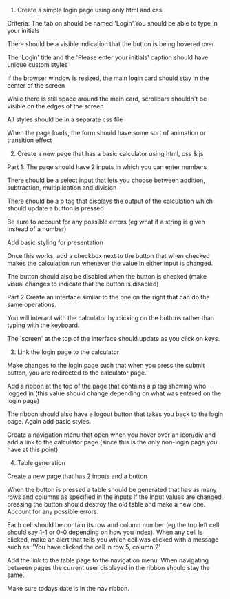 1. Create a simple login page using only html and css

Criteria:
The tab on should be named 'Login'.You should be able to type in your initials

There should be a visible indication that the button is being hovered over

The 'Login' title and the 'Please enter your initials' caption should have unique custom styles

If the browser window is resized, the main login card should stay in the center of the screen

While there is still space around the main card, scrollbars shouldn't be visible on the edges of the screen

All styles should be in a separate css file

When the page loads, the form should have some sort of animation or transition effect

2. Create a new page that has a basic calculator using html, css & js

Part 1:
The page should have 2 inputs in which you can enter numbers

There should be a select input that lets you choose between addition, subtraction, multiplication and division

There should be a p tag that displays the output of the calculation which should update a button is pressed

Be sure to account for any possible errors (eg what if a string is given instead of a number)

Add basic styling for presentation

Once this works, add a checkbox next to the button that when checked makes the calculation run whenever the value in either input is changed.

The button should also be disabled when the button is checked (make visual changes to indicate that the button is disabled)

Part 2
Create an interface similar to the one on the right that can do the same operations.

You will interact with the calculator by clicking on the buttons rather than typing with the keyboard.

The 'screen' at the top of the interface should update as you click on keys.

3. Link the login page to the calculator

Make changes to the login page such that when you press the submit button, you are redirected to the calculator page.

Add a ribbon at the top of the page that contains a p tag showing who logged in (this value should change depending on what was entered on the login page)

The ribbon should also have a logout button that takes you back to the login page. Again add basic styles.

Create a navigation menu that open when you hover over an icon/div and add a link to the calculator page (since this is the only non-login page you have at this point)

4. Table generation

Create a new page that has 2 inputs and a button

When the button is pressed a table should be generated that has as many rows and columns as specified in the inputs
If the input values are changed, pressing the button should destroy the old table and make a new one.
Account for any possible errors.

Each cell should be contain its row and column number (eg the top left cell should say 1-1 or 0-0 depending on how you index). When any cell is clicked, make an alert that tells you which cell was clicked with a message such as: 'You have clicked the cell in row 5, column 2'

Add the link to the table page to the navigation menu. When navigating between pages the current user displayed in the ribbon should stay the same.

Make sure todays date is in the nav ribbon.

